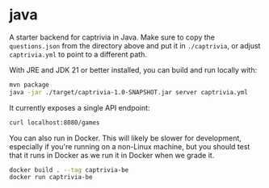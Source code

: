 # java

A starter backend for captrivia in Java.  Make sure to copy the `questions.json` from the directory above and put it in `./captrivia`, or adjust `captrivia.yml` to point to a different path.

With JRE and JDK 21 or better installed, you can build and run locally with:
```bash
mvn package
java -jar ./target/captrivia-1.0-SNAPSHOT.jar server captrivia.yml
```

It currently exposes a single API endpoint:
```bash
curl localhost:8080/games
```

You can also run in Docker.  This will likely be slower for development, especially if you're running on a non-Linux machine, but you should test that it runs in Docker as we run it in Docker when we grade it.
```bash
docker build . --tag captrivia-be
docker run captrivia-be
```

